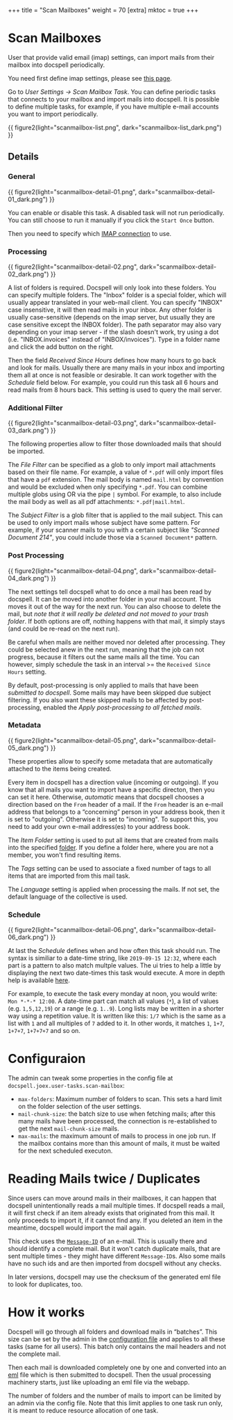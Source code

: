 +++
title = "Scan Mailboxes"
weight = 70
[extra]
mktoc = true
+++

# Scan Mailboxes

User that provide valid email (imap) settings, can import mails from
their mailbox into docspell periodically.

You need first define imap settings, please see [this
page](@/docs/webapp/emailsettings.md#imap-settings).

Go to *User Settings -> Scan Mailbox Task*. You can define periodic
tasks that connects to your mailbox and import mails into docspell. It
is possible to define multiple tasks, for example, if you have
multiple e-mail accounts you want to import periodically.

{{ figure2(light="scanmailbox-list.png", dark="scanmailbox-list_dark.png") }}


## Details

### General

{{ figure2(light="scanmailbox-detail-01.png", dark="scanmailbox-detail-01_dark.png") }}

You can enable or disable this task. A disabled task will not run
periodically. You can still choose to run it manually if you click the
`Start Once` button.

Then you need to specify which [IMAP
connection](@/docs/webapp/emailsettings.md#imap-settings) to use.


### Processing

{{ figure2(light="scanmailbox-detail-02.png", dark="scanmailbox-detail-02_dark.png") }}

A list of folders is required. Docspell will only look into these
folders. You can specify multiple folders. The "Inbox" folder is a
special folder, which will usually appear translated in your web-mail
client. You can specify "INBOX" case insensitive, it will then read
mails in your inbox. Any other folder is usually case-sensitive
(depends on the imap server, but usually they are case sensitive
except the INBOX folder). The path separator may also vary depending
on your imap server - if the slash doesn't work, try using a dot
(i.e. "INBOX.invoices" instead of "INBOX/invoices").
Type in a folder name and click the add button on the right.

Then the field *Received Since Hours* defines how many hours to go
back and look for mails. Usually there are many mails in your inbox
and importing them all at once is not feasible or desirable. It can
work together with the *Schedule* field below. For example, you could
run this task all 6 hours and read mails from 8 hours back. This
setting is used to query the mail server.


### Additional Filter

{{ figure2(light="scanmailbox-detail-03.png", dark="scanmailbox-detail-03_dark.png") }}

The following properties allow to filter those downloaded mails that
should be imported.

The *File Filter* can be specified as a glob to only import mail
attachments based on their file name. For example, a value of `*.pdf`
will only import files that have a `pdf` extension. The mail body is
named `mail.html` by convention and would be excluded when only
specifying `*.pdf`. You can combine multiple globs using OR via the
pipe `|` symbol. For example, to also include the mail body as well as
all pdf attachments: `*.pdf|mail.html`.

The *Subject Filter* is a glob filter that is applied to the mail
subject. This can be used to only import mails whose subject have some
pattern. For example, if your scanner mails to you with a certain
subject like _"Scanned Document 214"_, you could include those via a
`Scanned Document*` pattern.

### Post Processing

{{ figure2(light="scanmailbox-detail-04.png", dark="scanmailbox-detail-04_dark.png") }}

The next settings tell docspell what to do once a mail has been read
by docspell. It can be moved into another folder in your mail account.
This moves it out of the way for the next run. You can also choose to
delete the mail, but *note that it will really be deleted and not
moved to your trash folder*. If both options are off, nothing happens
with that mail, it simply stays (and could be re-read on the next
run).

Be careful when mails are neither moved nor deleted after processing.
They could be selected anew in the next run, meaning that the job can
not progress, because it filters out the same mails all the time. You
can however, simply schedule the task in an interval >= the `Received
Since Hours` setting.

By default, post-processing is only applied to mails that have been
*submitted to docspell*. Some mails may have been skipped due subject
filtering. If you also want these skipped mails to be affected by
post-processing, enabled the *Apply post-processing to all fetched
mails*.



### Metadata

{{ figure2(light="scanmailbox-detail-05.png", dark="scanmailbox-detail-05_dark.png") }}

These properties allow to specify some metadata that are automatically
attached to the items being created.

Every item in docspell has a direction value (incoming or outgoing).
If you know that all mails you want to import have a specific
directon, then you can set it here. Otherwise, *automatic* means that
docspell chooses a direction based on the `From` header of a mail. If
the `From` header is an e-mail address that belongs to a “concerning”
person in your address book, then it is set to "outgoing". Otherwise
it is set to "incoming". To support this, you need to add your own
e-mail address(es) to your address book.

The *Item Folder* setting is used to put all items that are created
from mails into the specified [folder](metadata#folders). If you
define a folder here, where you are not a member, you won't find
resulting items.

The *Tags* setting can be used to associate a fixed number of tags to
all items that are imported from this mail task.

The *Language* setting is applied when processing the mails. If not
set, the default language of the collective is used.


### Schedule

{{ figure2(light="scanmailbox-detail-06.png", dark="scanmailbox-detail-06_dark.png") }}

At last the *Schedule* defines when and how often this task should
run. The syntax is similiar to a date-time string, like `2019-09-15
12:32`, where each part is a pattern to also match multple values. The
ui tries to help a little by displaying the next two date-times this
task would execute. A more in depth help is available
[here](https://github.com/eikek/calev#what-are-calendar-events).

For example, to execute the task every monday at noon, you would
write: `Mon *-*-* 12:00`. A date-time part can match all values (`*`),
a list of values (e.g. `1,5,12,19`) or a range (e.g. `1..9`). Long
lists may be written in a shorter way using a repetition value. It is
written like this: `1/7` which is the same as a list with `1` and all
multiples of `7` added to it. In other words, it matches `1`, `1+7`,
`1+7+7`, `1+7+7+7` and so on.

# Configuraion

The admin can tweak some properties in the config file at
`docspell.joex.user-tasks.scan-mailbox`:

- `max-folders`: Maximum number of folders to scan. This sets a hard
  limit on the folder selection of the user settings.
- `mail-chunk-size`: the batch size to use when fetching mails; after
  this many mails have been processed, the connection is
  re-established to get the next `mail-chunk-size` mails.
- `max-mails`: the maximum amount of mails to process in one job run.
  If the mailbox contains more than this amount of mails, it must be
  waited for the next scheduled executon.


# Reading Mails twice / Duplicates

Since users can move around mails in their mailboxes, it can happen
that docspell unintentionally reads a mail multiple times. If docspell
reads a mail, it will first check if an item already exists that
originated from this mail. It only proceeds to import it, if it cannot
find any. If you deleted an item in the meantime, docspell would
import the mail again.

This check uses the
[`Message-ID`](https://en.wikipedia.org/wiki/Message-ID) of an e-mail.
This is usually there and should identify a complete mail. But it
won't catch duplicate mails, that are sent multiple times - they might
have different `Message-ID`s. Also some mails have no such ids and are
then imported from docspell without any checks.

In later versions, docspell may use the checksum of the generated eml
file to look for duplicates, too.


# How it works

Docspell will go through all folders and download mails in “batches”.
This size can be set by the admin in the [configuration
file](@/docs/configure/defaults.md#joex) and applies to all these
tasks (same for all users). This batch only contains the mail headers
and not the complete mail.

Then each mail is downloaded completely one by one and converted into
an [eml](https://en.wikipedia.org/wiki/Email#Filename_extensions) file
which is then submitted to docspell. Then the usual processing
machinery starts, just like uploading an eml file via the webapp.

The number of folders and the number of mails to import can be limited
by an admin via the config file. Note that this limit applies to one
task run only, it is meant to reduce resource allocation of one task.
